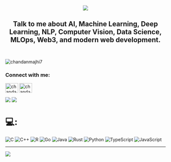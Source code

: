 <h1 align="center">
 <img src="https://readme-typing-svg.herokuapp.com/?weight=700&font=Roboto&size=35&center=true&vCenter=true&width=680&height=70&duration=6000&lines=Hi!👋,+I'm+Chandan+Majhi;Software+Engineer+from+India+🎯;" />
</h1>
<h2 align="center">Talk to me about AI, Machine Learning, Deep Learning, NLP, Computer Vision, Data Science, MLOps, Web3, and modern web development.</h2>
<br>
<p align="left"> <img src="https://komarev.com/ghpvc/?username=chandanmajhi7&label=Profile%20views&color=0e75b6&style=flat" alt="chandanmajhi7" /> </p>


<h3 align="left">Connect with me:</h3>
<p align="left">
<a href="https://twitter.com/chandan_majhi_7" target="blank"><img align="center" src="https://cdn.worldvectorlogo.com/logos/twitter-3.svg" alt="chandan_majhi_7" height="30" width="40" /></a>
<a href="https://linkedin.com/in/chandan-majhi-8a45b9222/" target="blank"><img align="center" src="https://cdn.worldvectorlogo.com/logos/linkedin-icon-3.svg" alt="chandanmajhi" height="30" width="40" /></a>
</p>

![](https://github-readme-stats.vercel.app/api?username=chandanmajhi7&show_icons=true&card_width=400&theme=tokyonight)
![](https://github-readme-streak-stats.herokuapp.com?user=chandanmajhi7&card_width=400&theme=tokyonight)



# 💻:
![C](https://img.shields.io/badge/c-%2300599C.svg?style=for-the-badge&logo=c&logoColor=white) 
![C++](https://img.shields.io/badge/c++-%2300599C.svg?style=for-the-badge&logo=c%2B%2B&logoColor=white) 
![R](https://img.shields.io/badge/r-%23276DC3.svg?style=for-the-badge&logo=r&logoColor=white) 
![Go](https://img.shields.io/badge/go-%2300ADD8.svg?style=for-the-badge&logo=go&logoColor=white) 
![Java](https://img.shields.io/badge/java-%23ED8B00.svg?style=for-the-badge&logo=openjdk&logoColor=white)
![Rust](https://img.shields.io/badge/rust-%23000000.svg?style=for-the-badge&logo=rust&logoColor=white) 
![Python](https://img.shields.io/badge/python-3670A0?style=for-the-badge&logo=python&logoColor=ffdd54) 
![TypeScript](https://img.shields.io/badge/typescript-%23007ACC.svg?style=for-the-badge&logo=typescript&logoColor=white) 
![JavaScript](https://img.shields.io/badge/javascript-%23323330.svg?style=for-the-badge&logo=javascript&logoColor=%23F7DF1E) 


---
[![](https://visitcount.itsvg.in/api?id=chandanmajhi7&icon=0&color=0)](https://visitcount.itsvg.in)
